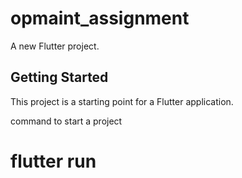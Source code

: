 # opmaint_assignment

A new Flutter project.

## Getting Started

This project is a starting point for a Flutter application.

command to start a project
# flutter run
